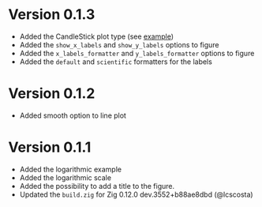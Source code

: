 # Version 0.1.3
- Added the CandleStick plot type (see [example](example/candle_stick.zig))
- Added the `show_x_labels` and `show_y_labels` options to figure
- Added the `x_labels_formatter` and `y_labels_formatter` options to figure 
- Added the `default` and `scientific` formatters for the labels

# Version 0.1.2
- Added smooth option to line plot

# Version 0.1.1
- Added the logarithmic example
- Added the logarithmic scale
- Added the possibility to add a title to the figure.
- Updated the `build.zig` for Zig 0.12.0 dev.3552+b88ae8dbd (@lcscosta) 